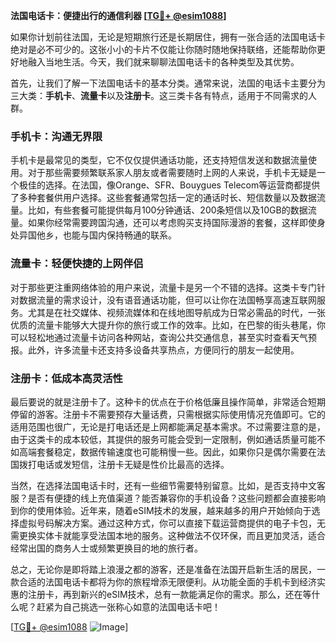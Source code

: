 **法国电话卡：便捷出行的通信利器 [[TG💪+ @esim1088](https://t.me/s/esim1088)]**

如果你计划前往法国，无论是短期旅行还是长期居住，拥有一张合适的法国电话卡绝对是必不可少的。这张小小的卡片不仅能让你随时随地保持联络，还能帮助你更好地融入当地生活。今天，我们就来聊聊法国电话卡的各种类型及其优势。

首先，让我们了解一下法国电话卡的基本分类。通常来说，法国的电话卡主要分为三大类：**手机卡**、**流量卡**以及**注册卡**。这三类卡各有特点，适用于不同需求的人群。

### 手机卡：沟通无界限

手机卡是最常见的类型，它不仅仅提供通话功能，还支持短信发送和数据流量使用。对于那些需要频繁联系家人朋友或者需要随时上网的人来说，手机卡无疑是一个极佳的选择。在法国，像Orange、SFR、Bouygues Telecom等运营商都提供了多种套餐供用户选择。这些套餐通常包括一定的通话时长、短信数量以及数据流量。比如，有些套餐可能提供每月100分钟通话、200条短信以及10GB的数据流量。如果你经常需要跨国沟通，还可以考虑购买支持国际漫游的套餐，这样即使身处异国他乡，也能与国内保持畅通的联系。

### 流量卡：轻便快捷的上网伴侣

对于那些更注重网络体验的用户来说，流量卡是另一个不错的选择。这类卡专门针对数据流量的需求设计，没有语音通话功能，但可以让你在法国畅享高速互联网服务。尤其是在社交媒体、视频流媒体和在线地图导航成为日常必需品的时代，一张优质的流量卡能够大大提升你的旅行或工作的效率。比如，在巴黎的街头巷尾，你可以轻松地通过流量卡访问各种网站，查询公共交通信息，甚至实时查看天气预报。此外，许多流量卡还支持多设备共享热点，方便同行的朋友一起使用。

### 注册卡：低成本高灵活性

最后要说的就是注册卡了。这种卡的优点在于价格低廉且操作简单，非常适合短期停留的游客。注册卡不需要预存大量话费，只需根据实际使用情况充值即可。它的适用范围也很广，无论是打电话还是上网都能满足基本需求。不过需要注意的是，由于这类卡的成本较低，其提供的服务可能会受到一定限制，例如通话质量可能不如高端套餐稳定，数据传输速度也可能稍慢一些。因此，如果你只是偶尔需要在法国拨打电话或发短信，注册卡无疑是性价比最高的选择。

当然，在选择法国电话卡时，还有一些细节需要特别留意。比如，是否支持中文客服？是否有便捷的线上充值渠道？能否兼容你的手机设备？这些问题都会直接影响到你的使用体验。近年来，随着eSIM技术的发展，越来越多的用户开始倾向于选择虚拟号码解决方案。通过这种方式，你可以直接下载运营商提供的电子卡包，无需更换实体卡就能享受法国本地的服务。这种做法不仅环保，而且更加灵活，适合经常出国的商务人士或频繁更换目的地的旅行者。

总之，无论你是即将踏上浪漫之都的游客，还是准备在法国开启新生活的居民，一款合适的法国电话卡都将为你的旅程增添无限便利。从功能全面的手机卡到经济实惠的注册卡，再到新兴的eSIM技术，总有一款能满足你的需求。那么，还在等什么呢？赶紧为自己挑选一张称心如意的法国电话卡吧！

[[TG💪+ @esim1088](https://t.me/s/esim1088) ![Image](https://i.postimg.cc/4NQfJmqS/Snipaste-2025-05-13-00-14-12.png)]